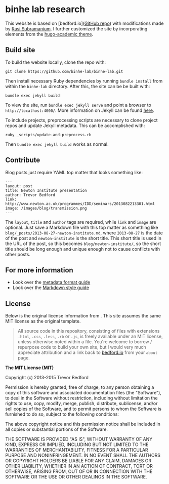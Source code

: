 # binhe lab research

This website is based on [bedford.io]([GitHub repo](https://github.com/blab/blotter)) with modifications made by [Rasi Subramanium](rasilab.org). I further customized the site by incorporating elements from the [hugo-academic theme](https://themes.gohugo.io/academic/).

## Build site

To build the website locally, clone the repo with:

```
git clone https://github.com/binhe-lab/binhe-lab.git
```

Then install necessary Ruby dependencies by running `bundle install` from within the `binhe-lab` directory.  After this, the site can be be built with:

```
bundle exec jekyll build
```

To view the site, run `bundle exec jekyll serve` and point a browser to `http://localhost:4000/`.  More information on Jekyll can be found [here](http://jekyllrb.com/).

To include projects, preprocessing scripts are necessary to clone project repos and update Jekyll metadata. This can be accomplished with:

```
ruby _scripts/update-and-preprocess.rb
```

Then `bundle exec jekyll build` works as normal.

## Contribute

Blog posts just require YAML top matter that looks something like:

```
---
layout: post
title: Newton Institute presentation
author: Trevor Bedford
link: http://www.newton.ac.uk/programmes/IDD/seminars/2013082213301.html
image: /images/blog/transmission.png
---
```

The `layout`, `title` and `author` tags are required, while `link` and `image` are optional.  Just save a Markdown file with this top matter as something like `blog/_posts/2013-08-27-newton-institute.md`, where `2013-08-27` is the date of the post and `newton-institute` is the short title.  This short title is used in the URL of the post, so this becomes `blog/newton-institute/`, so the short title should be long enough and unique enough not to cause conflicts with other posts.

## For more information

* Look over the [metadata format guide](http://bedford.io/guide/format/)
* Look over the [Markdown style guide](http://bedford.io/guide/style/)

## License

Below is the original license information from [](bedford.io). This site assumes the same MIT license as the original template.

> All source code in this repository, consisting of files with extensions `.html`, `.css`, `.less`, `.rb` or `.js`, is freely available under an MIT license, unless otherwise noted within a file. You're welcome to borrow / repurpose code to build your own site, but I would very much appreciate attribution and a link back to [bedford.io](http://bedford.io) from your `about` page.

**The MIT License (MIT)**

Copyright (c) 2013-2015 Trevor Bedford

Permission is hereby granted, free of charge, to any person obtaining a copy of this software and associated documentation files (the "Software"), to deal in the Software without restriction, including without limitation the rights to use, copy, modify, merge, publish, distribute, sublicense, and/or sell copies of the Software, and to permit persons to whom the Software is furnished to do so, subject to the following conditions:

The above copyright notice and this permission notice shall be included in all copies or substantial portions of the Software.

THE SOFTWARE IS PROVIDED "AS IS", WITHOUT WARRANTY OF ANY KIND, EXPRESS OR IMPLIED, INCLUDING BUT NOT LIMITED TO THE WARRANTIES OF MERCHANTABILITY, FITNESS FOR A PARTICULAR PURPOSE AND NONINFRINGEMENT. IN NO EVENT SHALL THE AUTHORS OR COPYRIGHT HOLDERS BE LIABLE FOR ANY CLAIM, DAMAGES OR OTHER LIABILITY, WHETHER IN AN ACTION OF CONTRACT, TORT OR OTHERWISE, ARISING FROM, OUT OF OR IN CONNECTION WITH THE SOFTWARE OR THE USE OR OTHER DEALINGS IN THE SOFTWARE.
